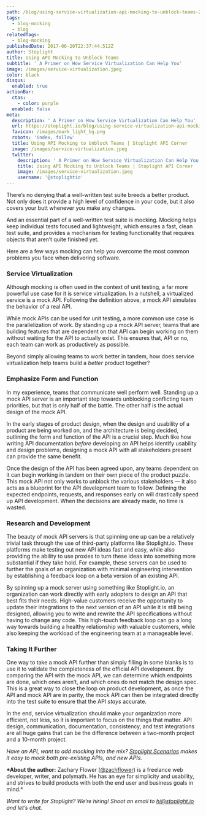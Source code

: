 ```yaml
---
path: /blog/using-service-virtualization-api-mocking-to-unblock-teams-2914843cf56e
tags:
  - blog-mocking
  - blog
relatedTags:
  - blog-mocking
publishedDate: 2017-06-20T22:37:44.512Z
author: Stoplight
title: Using API Mocking to Unblock Teams
subtitle: ' A Primer on How Service Virtualization Can Help You'
image: /images/service-virtualization.jpeg
color: black
disqus:
  enabled: true
actionBar:
  ctas:
    - color: purple
  enabled: false
meta:
  description: ' A Primer on How Service Virtualization Can Help You'
  url: https://stoplight.io/blog/using-service-virtualization-api-mocking-to-unblock-teams-2914843cf56e/
  favicon: /images/mark_light_bg.png
  robots: 'index, follow'
  title: Using API Mocking to Unblock Teams | Stoplight API Corner
  image: /images/service-virtualization.jpeg
  twitter:
    description: ' A Primer on How Service Virtualization Can Help You'
    title: Using API Mocking to Unblock Teams | Stoplight API Corner
    image: /images/service-virtualization.jpeg
    username: '@stoplightio'
---
```


There’s no denying that a well-written test suite breeds a better product. Not only does it provide a high level of confidence in your code, but it also covers your butt whenever you make any changes.

And an essential part of a well-written test suite is mocking. Mocking helps keep individual tests focused and lightweight, which ensures a fast, clean test suite, and provides a mechanism for testing functionality that requires objects that aren’t quite finished yet.

Here are a few ways mocking can help you overcome the most common problems you face when delivering software.

### Service Virtualization

Although mocking is often used in the context of unit testing, a far more powerful use case for it is service virtualization. In a nutshell, a virtualized service is a mock API. Following the definition above, a mock API simulates the behavior of a real API.

While mock APIs can be used for unit testing, a more common use case is the parallelization of work. By standing up a mock API server, teams that are building features that are dependent on that API can begin working on them without waiting for the API to actually exist. This ensures that, API or no, each team can work as productively as possible.

Beyond simply allowing teams to work better in tandem, how does service virtualization help teams build a _better_ product together?

### Emphasize Form and Function

In my experience, teams that communicate well perform well. Standing up a mock API server is an important step towards unblocking conflicting team priorities, but that is only half of the battle. The other half is the actual design of the mock API.

In the early stages of product design, when the design and usability of a product are being worked on, and the architecture is being decided, outlining the form and function of the API is a crucial step. Much like how writing API documentation _before_ developing an API helps identify usability and design problems, designing a mock API with all stakeholders present can provide the same benefit.

Once the design of the API has been agreed upon, any teams dependent on it can begin working in tandem on their own piece of the product puzzle. This mock API not only works to unblock the various stakeholders — it also acts as a blueprint for the API development team to follow. Defining the expected endpoints, requests, and responses early on will drastically speed up API development. When the decisions are already made, no time is wasted.

### **Research and Development**

The beauty of mock API servers is that spinning one up can be a relatively trivial task through the use of third-party platforms like Stoplight.io. These platforms make testing out new API ideas fast and easy, while also providing the ability to use proxies to turn these ideas into something more substantial if they take hold. For example, these servers can be used to further the goals of an organization with minimal engineering intervention by establishing a feedback loop on a beta version of an existing API.

By spinning up a mock server using something like Stoplight.io, an organization can work directly with early adopters to design an API that best fits their needs. High-value customers receive the opportunity to update their integrations to the next version of an API while it is still being designed, allowing you to write and rewrite the API specifications without having to change any code. This high-touch feedback loop can go a long way towards building a healthy relationship with valuable customers, while also keeping the workload of the engineering team at a manageable level.

### Taking It Further

One way to take a mock API further than simply filling in some blanks is to use it to validate the completeness of the official API development. By comparing the API with the mock API, we can determine which endpoints are done, which ones aren’t, and which ones do not match the design spec. This is a great way to close the loop on product development, as once the API and mock API are in parity, the mock API can then be integrated directly into the test suite to ensure that the API _stays_ accurate.

In the end, service virtualization should make your organization more efficient, not less, so it is important to focus on the things that matter. API design, communication, documentation, consistency, and test integrations are all huge gains that can be the difference between a two-month project and a 10-month project.

_Have an API, want to add mocking into the mix? [Stoplight Scenarios](/testing) makes it easy to mock both pre-existing APIs, and new APIs._

**\*About the author:** Zachary Flower ([@zachflower](http://twitter.com/zachflower)) is a freelance web developer, writer, and polymath. He has an eye for simplicity and usability, and strives to build products with both the end user and business goals in mind.\*

_Want to write for Stoplight? We’re hiring! Shoot an email to hi@stoplight.io and let’s chat._

